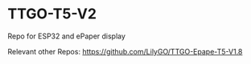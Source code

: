 # TTGO-T5-V2
Repo for ESP32 and ePaper display

Relevant other Repos:
https://github.com/LilyGO/TTGO-Epape-T5-V1.8

